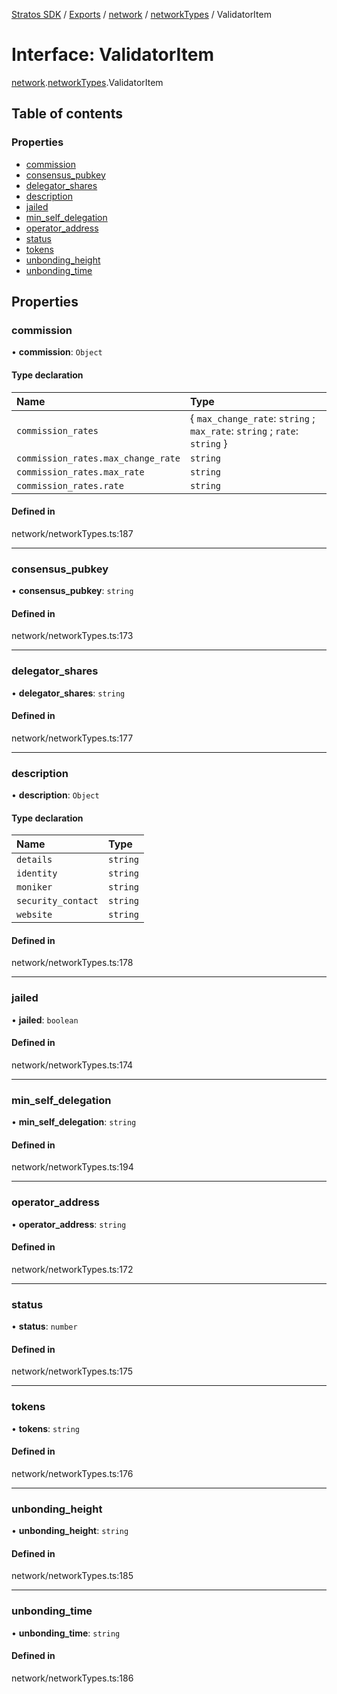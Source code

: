[Stratos SDK](../README.md) / [Exports](../modules.md) / [network](../modules/network.md) / [networkTypes](../modules/network.networkTypes.md) / ValidatorItem

# Interface: ValidatorItem

[network](../modules/network.md).[networkTypes](../modules/network.networkTypes.md).ValidatorItem

## Table of contents

### Properties

- [commission](network.networkTypes.ValidatorItem.md#commission)
- [consensus\_pubkey](network.networkTypes.ValidatorItem.md#consensus_pubkey)
- [delegator\_shares](network.networkTypes.ValidatorItem.md#delegator_shares)
- [description](network.networkTypes.ValidatorItem.md#description)
- [jailed](network.networkTypes.ValidatorItem.md#jailed)
- [min\_self\_delegation](network.networkTypes.ValidatorItem.md#min_self_delegation)
- [operator\_address](network.networkTypes.ValidatorItem.md#operator_address)
- [status](network.networkTypes.ValidatorItem.md#status)
- [tokens](network.networkTypes.ValidatorItem.md#tokens)
- [unbonding\_height](network.networkTypes.ValidatorItem.md#unbonding_height)
- [unbonding\_time](network.networkTypes.ValidatorItem.md#unbonding_time)

## Properties

### commission

• **commission**: `Object`

#### Type declaration

| Name | Type |
| :------ | :------ |
| `commission_rates` | \{ `max_change_rate`: `string` ; `max_rate`: `string` ; `rate`: `string`  } |
| `commission_rates.max_change_rate` | `string` |
| `commission_rates.max_rate` | `string` |
| `commission_rates.rate` | `string` |

#### Defined in

network/networkTypes.ts:187

___

### consensus\_pubkey

• **consensus\_pubkey**: `string`

#### Defined in

network/networkTypes.ts:173

___

### delegator\_shares

• **delegator\_shares**: `string`

#### Defined in

network/networkTypes.ts:177

___

### description

• **description**: `Object`

#### Type declaration

| Name | Type |
| :------ | :------ |
| `details` | `string` |
| `identity` | `string` |
| `moniker` | `string` |
| `security_contact` | `string` |
| `website` | `string` |

#### Defined in

network/networkTypes.ts:178

___

### jailed

• **jailed**: `boolean`

#### Defined in

network/networkTypes.ts:174

___

### min\_self\_delegation

• **min\_self\_delegation**: `string`

#### Defined in

network/networkTypes.ts:194

___

### operator\_address

• **operator\_address**: `string`

#### Defined in

network/networkTypes.ts:172

___

### status

• **status**: `number`

#### Defined in

network/networkTypes.ts:175

___

### tokens

• **tokens**: `string`

#### Defined in

network/networkTypes.ts:176

___

### unbonding\_height

• **unbonding\_height**: `string`

#### Defined in

network/networkTypes.ts:185

___

### unbonding\_time

• **unbonding\_time**: `string`

#### Defined in

network/networkTypes.ts:186

